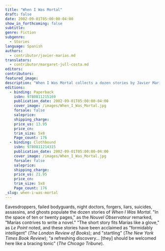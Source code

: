 ```yaml
---
title: "When I Was Mortal"
draft: false
date: 2002-09-01T05:00:00-04:00
show_in_forthcoming: false
subtitle:
genre: Fiction
subgenre:
  - Stories
language: Spanish
authors:
  - contributor/javier-marias.md
translators:
  - contributor/margaret-jull-costa.md
editors:
contributors:
featured_image:
description: "When I Was Mortal collects a dozen stories by Javier Marías––_the most subtle and gifted writer in contemporary Spanish Literature_ (The Boston Sunday Globe). "
editions:
  - binding: Paperback
    isbn: 9780811215169
    publication_date: 2002-09-01T05:00:00-04:00
    cover_image: /images/When_I_Was_Mortal.jpg
    forsale: false
    saleprice:
    shipping_charge:
    price_us: 13.95
    price_cn:
    trim_size: 5x8
    Page_count: 176
  - binding: Clothbound
    isbn: 9780811214315
    publication_date: 2002-09-01T05:00:00-04:00
    cover_image: /images/When_I_Was_Mortal.jpg
    forsale: false
    saleprice:
    shipping_charge:
    price_us: 21.95
    price_cn:
    trim_size: 5x8
    Page_count: 176
_slug: when-i-was-mortal
---
```


Eavesdroppers, failed bodyguards, night doctors, forgers, liars, suicides, assassins, and ghosts populate the dozen stories of _When I Was Mortal_. "In the space of ten or twenty pages," as the _Nouvel Observateur_ remarked, "Marías contrives to write a novel." "The short story fits Marías like a glove," as _Le Point_ noted, and these stories have been acclaimed as "formidably intelligent" (_The London Review of Books_); and "startling" (_The New York Times Book Review_); "a refreshing discovery... [they] should be welcomed here like a bracing tonic" (_The Chicago Tribune_).


